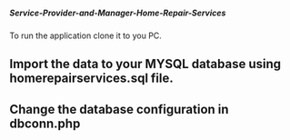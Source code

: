 ##### Service-Provider-and-Manager-Home-Repair-Services

To run the application clone it to you PC.
## Import the data to your MYSQL database using homerepairservices.sql file.
## Change the database configuration in dbconn.php 

